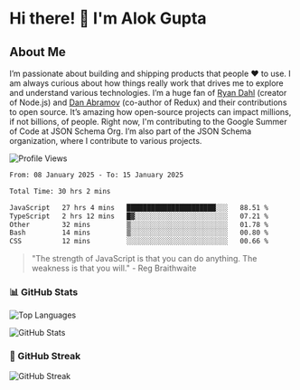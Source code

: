 # Hi there! 👋 I'm Alok Gupta

## About Me
I’m passionate about building and shipping products that people ❤️ to use. I am always curious about how things really work that drives me to explore and understand various technologies. I’m a huge fan of [Ryan Dahl](https://github.com/ry) (creator of Node.js) and [Dan Abramov](https://github.com/gaearon) (co-author of Redux) and their contributions to open source. It’s amazing how open-source projects can impact millions, if not billions, of people. Right now, I'm contributing to the Google Summer of Code at JSON Schema Org. I’m also part of the JSON Schema organization, where I contribute to various projects.

![Profile Views](https://komarev.com/ghpvc/?username=aialok&label=Profile%20views&color=0e75b6&style=flat)

<!--START_SECTION:waka-->

```txt
From: 08 January 2025 - To: 15 January 2025

Total Time: 30 hrs 2 mins

JavaScript   27 hrs 4 mins   ██████████████████████░░░   88.51 %
TypeScript   2 hrs 12 mins   █▓░░░░░░░░░░░░░░░░░░░░░░░   07.21 %
Other        32 mins         ▒░░░░░░░░░░░░░░░░░░░░░░░░   01.78 %
Bash         14 mins         ▒░░░░░░░░░░░░░░░░░░░░░░░░   00.80 %
CSS          12 mins         ░░░░░░░░░░░░░░░░░░░░░░░░░   00.66 %
```

<!--END_SECTION:waka-->

> "The strength of JavaScript is that you can do anything. The weakness is that you will." - Reg Braithwaite



### 📊 GitHub Stats
![Top Languages](https://github-readme-stats.vercel.app/api/top-langs/?username=aialok&layout=compact)

![GitHub Stats](https://github-readme-stats-peach-pi.vercel.app/api?username=aialok&show_icons=true&hide_title=true&include_all_commits=true&count_private=true&bg_color=45,2b8eaf,b222a8&text_color=ffffff&icon_color=ffffff&title_color=ffffff&border_color=000000)

### 🚀 GitHub Streak
![GitHub Streak](https://github-readme-streak-stats.herokuapp.com/?user=aialok)




